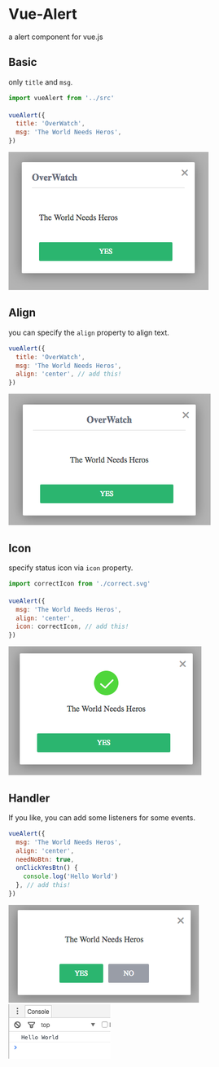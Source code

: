 # Vue-Alert
a alert component for vue.js

## Basic
only `title` and `msg`.

```javascript
import vueAlert from '../src'

vueAlert({
  title: 'OverWatch',
  msg: 'The World Needs Heros',
})
```

![basic](./screenshots/basic.png)


## Align
you can specify the `align` property to align text.

```javascript
vueAlert({
  title: 'OverWatch',
  msg: 'The World Needs Heros',
  align: 'center', // add this!
})
```

![align](./screenshots/align.png)


## Icon
specify status icon via `icon` property.

```javascript
import correctIcon from './correct.svg'

vueAlert({
  msg: 'The World Needs Heros',
  align: 'center', 
  icon: correctIcon, // add this!
})
```

![icon](./screenshots/icon.png)


## Handler
If you like, you can add some listeners for some events.

```javascript
vueAlert({
  msg: 'The World Needs Heros',
  align: 'center',
  needNoBtn: true,
  onClickYesBtn() {
    console.log('Hello World')
  }, // add this!
})
```

![click yes btn](./screenshots/handler2.png)
![handler result](./screenshots/handler1.png)
